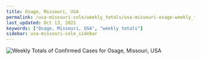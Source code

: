 ```yaml
---
title: Osage, Missouri, USA
permalink: /usa-missouri-cole/weekly_totals/usa-missouri-osage-weekly_totals.html
last_updated: Oct 13, 2021
keywords: ["Osage, Missouri, USA", "weekly totals"]
sidebar: usa-missouri-cole_sidebar
---
```


![Weekly Totals of Confirmed Cases for Osage, Missouri, USA](/covid_tracker/images/graphs/usa-missouri-osage-weekly_totals_graph.png)
